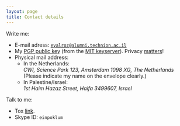 ```yaml
---
layout: page
title: Contact details
---
```


Write me:

* E-mail adress: [`eyalroz@alumni.technion.ac.il`](mailto:eyalroz@alumni.technion.ac.il)
* My [PGP public key](https://pgp.mit.edu/pks/lookup?op=get&search=0x2D225D424EEFF81C) (from the [MIT keyserver](https://pgp.mit.edu/pks/)). Privacy [matters](https://www.pri.org/stories/2013-07-09/17-disturbing-things-snowden-has-taught-us-so-far)!
* Physical mail address:
   * In the Netherlands:<br>*CWI, Science Park 123, Amsterdam 1098 XG, The Netherlands*<br> (Please indicate my name on the envelope clearly.)
   * In Palestine/Israel:<br>*1st Haim Hazaz Street, Haifa 3499607, Israel*

Talk to me:

* Tox [link](tox:56A1ADE4B65B86BCD51CC73E2CD4E542179F47959FE3E0E21B4B0ACDADE51855D34D34D37CB5).
* Skype ID: `einpoklum`

<!-- ... or just show up at the [CWI](http://www.openstreetmap.org/way/57861985#map=16/52.3544/4.9497&layers=H), I'm in most weekdays. -->
